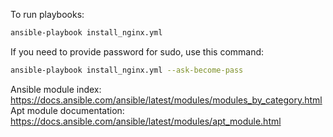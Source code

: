 To run playbooks:

```bash
ansible-playbook install_nginx.yml
```

If you need to provide password for sudo, use this command:

```bash
ansible-playbook install_nginx.yml --ask-become-pass
```

Ansible module index: https://docs.ansible.com/ansible/latest/modules/modules_by_category.html
Apt module documentation: https://docs.ansible.com/ansible/latest/modules/apt_module.html
